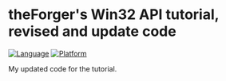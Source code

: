 # theForger's Win32 API tutorial, revised and update code

[![Language](https://img.shields.io/badge/Language%20-C-blue.svg)](https://github.com/GeorgePimpleton/theForger-winapi-tutorial/)
[![Platform](https://img.shields.io/badge/Platform%20-Win32-blue.svg)](https://github.com/GeorgePimpleton/theForger-winapi-tutorial/)

My updated code for the tutorial.

